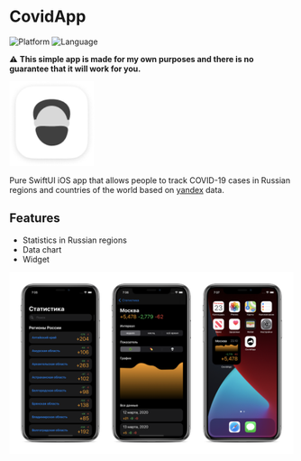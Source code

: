 # CovidApp
![Platform](https://img.shields.io/static/v1?label=platform&message=iOS%20|%20iPadOS&color=blue)
![Language](https://img.shields.io/static/v1?label=language&message=swift&color=orange)

⚠️ **This simple app is made for my own purposes and there is no guarantee that it will work for you.**

<p align="left">
  <img width=150 src="https://github.com/bestK1ngArthur/CovidApp/blob/main/Screenshots/AppIcon.png" alt="Icon"/>
</p>

Pure SwiftUI iOS app that allows people to track COVID-19 cases in Russian regions and countries of the world based on [yandex](https://yandex.ru/covid19/stat) data.

## Features

* Statistics in Russian regions
* Data chart
* Widget

<p align="center">
  <img src="https://github.com/bestK1ngArthur/CovidApp/blob/main/Screenshots/Screenshots.png" alt="Icon"/>
</p>
